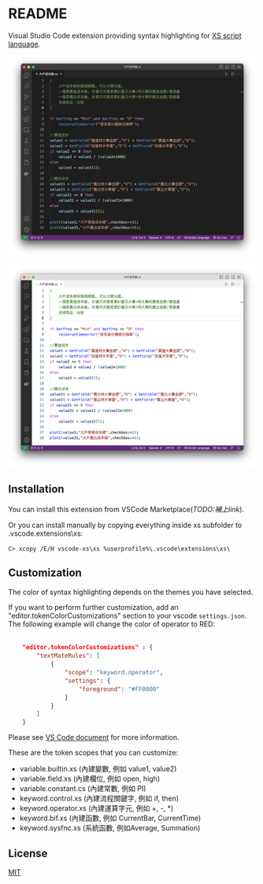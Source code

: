 # README

Visual Studio Code extension providing syntax highlighting for [XS script language](https://www.xq.com.tw/School.aspx).

![DarkTheme](https://raw.githubusercontent.com/derektu/vscode-xs/master/images/dark.png)

![LightTheme](https://raw.githubusercontent.com/derektu/vscode-xs/master/images/light.png)

## Installation

You can install this extension from VSCode Marketplace(*TODO:補上link*). 

Or you can install manually by copying everything inside xs subfolder to <HomeDirectory>\.vscode\.extensions\xs:

```
C> xcopy /E/H vscode-xs\xs %userprofile%\.vscode\extensions\xs\ 
```

## Customization

The color of syntax highlighting depends on the themes you have selected.

If you want to perform further customization, add an "editor.tokenColorCustomizations" section to your vscode `settings.json`. The following example will change the color of operator to RED:

```json

    "editor.tokenColorCustomizations" : {
        "textMateRules": [
            {
                "scope": "keyword.operator",
                "settings": {
                    "foreground": "#FF0000"
                }
            }
        ]
    }
```

Please see [VS Code document](https://code.visualstudio.com/docs/getstarted/themes) for more information.

These are the token scopes that you can customize:

- variable.builtin.xs (內建變數, 例如 value1, value2)
- variable.field.xs (內建欄位, 例如 open, high)
- variable.constant.cs (內建常數, 例如 PI)
- keyword.control.xs (內建流程關鍵字, 例如 if, then)
- keyword.operator.xs (內建運算字元, 例如 +, -, *)
- keyword.bif.xs (內建函數, 例如 CurrentBar, CurrentTime)
- keyword.sysfnc.xs (系統函數, 例如Average, Summation)


## License

[MIT](https://raw.githubusercontent.com/derektu/vscode-xs/master/LICENSE)

        